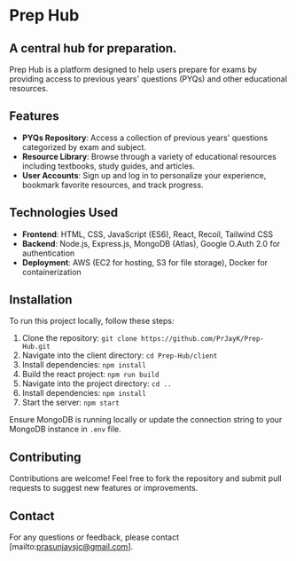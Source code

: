 # Prep Hub

## A central hub for preparation.

Prep Hub is a platform designed to help users prepare for exams by providing access to previous years' questions (PYQs) and other educational resources.

## Features

- **PYQs Repository**: Access a collection of previous years' questions categorized by exam and subject.
- **Resource Library**: Browse through a variety of educational resources including textbooks, study guides, and articles.
- **User Accounts**: Sign up and log in to personalize your experience, bookmark favorite resources, and track progress.

## Technologies Used

- **Frontend**: HTML, CSS, JavaScript (ES6), React, Recoil, Tailwind CSS
- **Backend**: Node.js, Express.js, MongoDB (Atlas), Google O.Auth 2.0 for authentication
- **Deployment**: AWS (EC2 for hosting, S3 for file storage), Docker for containerization

## Installation

To run this project locally, follow these steps:

1. Clone the repository: `git clone https://github.com/PrJayK/Prep-Hub.git`
2. Navigate into the client directory: `cd Prep-Hub/client`
3. Install dependencies: `npm install`
4. Build the react project: `npm run build`
5. Navigate into the project directory: `cd ..`
6. Install dependencies: `npm install`
7. Start the server: `npm start`

Ensure MongoDB is running locally or update the connection string to your MongoDB instance in `.env` file.

## Contributing

Contributions are welcome! Feel free to fork the repository and submit pull requests to suggest new features or improvements.

## Contact

For any questions or feedback, please contact [mailto:prasunjaysjc@gmail.com].
